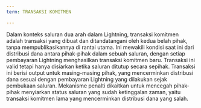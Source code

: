 ```yaml
---
term: TRANSAKSI KOMITMEN

---
```

Dalam konteks saluran dua arah dalam Lightning, transaksi komitmen adalah transaksi yang dibuat dan ditandatangani oleh kedua belah pihak, tanpa mempublikasikannya di rantai utama. Ini mewakili kondisi saat ini dari distribusi dana antara pihak-pihak dalam sebuah saluran, dengan setiap pembayaran Lightning menghasilkan transaksi komitmen baru. Transaksi ini valid tetapi hanya disiarkan ketika saluran ditutup secara sepihak. Transaksi ini berisi output untuk masing-masing pihak, yang mencerminkan distribusi dana sesuai dengan pembayaran Lightning yang dilakukan sejak pembukaan saluran. Mekanisme penalti dikaitkan untuk mencegah pihak-pihak menyiarkan status saluran yang sudah ketinggalan zaman, yaitu transaksi komitmen lama yang mencerminkan distribusi dana yang salah.